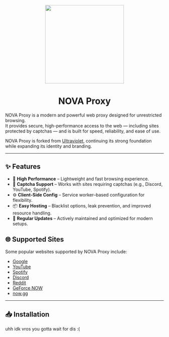 <p align="center">
  <img src="https://i.ibb.co/qMCJHxFm/NOVALOGO.png" height="250">
</p>

<h1 align="center">NOVA Proxy</h1>

NOVA Proxy is a modern and powerful web proxy designed for unrestricted browsing.  
It provides secure, high-performance access to the web — including sites protected by captchas — and is built for speed, reliability, and ease of use.  

NOVA Proxy is forked from [Ultraviolet](https://github.com/titaniumnetwork-dev/Ultraviolet), continuing its strong foundation while expanding its identity and branding.

---

## ✨ Features

- 🚀 **High Performance** – Lightweight and fast browsing experience.  
- 🔐 **Captcha Support** – Works with sites requiring captchas (e.g., Discord, YouTube, Spotify).  
- ⚙️ **Client-Side Config** – Service worker–based configuration for flexibility.  
- 📦 **Easy Hosting** – Blacklist options, leak prevention, and improved resource handling.  
- 🔄 **Regular Updates** – Actively maintained and optimized for modern setups.  

## 🌐 Supported Sites

Some popular websites supported by NOVA Proxy include:

- [Google](https://google.com)  
- [YouTube](https://youtube.com)  
- [Spotify](https://spotify.com)  
- [Discord](https://discord.com)  
- [Reddit](https://reddit.com)  
- [GeForce NOW](https://play.geforcenow.com/)  
- [now.gg](https://now.gg)  

---

## 📥 Installation

uhh idk vros you gotta wait for dis :(
